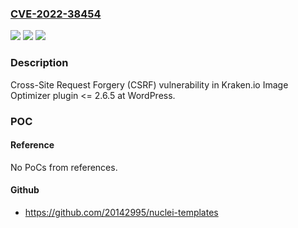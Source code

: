 ### [CVE-2022-38454](https://cve.mitre.org/cgi-bin/cvename.cgi?name=CVE-2022-38454)
![](https://img.shields.io/static/v1?label=Product&message=Kraken.io%20Image%20Optimizer%20(WordPress%20plugin)&color=blue)
![](https://img.shields.io/static/v1?label=Version&message=%3C%3D%202.6.5%3C%3D%202.6.5%20&color=brighgreen)
![](https://img.shields.io/static/v1?label=Vulnerability&message=CWE-352%20Cross-Site%20Request%20Forgery%20(CSRF)&color=brighgreen)

### Description

Cross-Site Request Forgery (CSRF) vulnerability in Kraken.io Image Optimizer plugin <= 2.6.5 at WordPress.

### POC

#### Reference
No PoCs from references.

#### Github
- https://github.com/20142995/nuclei-templates


